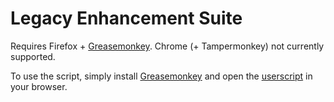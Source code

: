 Legacy Enhancement Suite
========================

Requires Firefox + [Greasemonkey](https://addons.mozilla.org/en-US/firefox/addon/greasemonkey/). Chrome (+ Tampermonkey) not currently supported.

To use the script, simply install [Greasemonkey](https://addons.mozilla.org/en-US/firefox/addon/greasemonkey/) and open the [userscript](https://github.com/rodmk/legacy_enhancement_suite/raw/master/legacy_enhancement_suite.user.js) in your browser.
